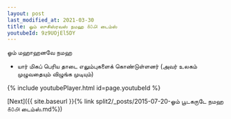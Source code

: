 ```yaml
---
layout: post
last_modified_at: 2021-03-30
title: ஓம் ஸுசிஸ்ரவஸ் நமஹ ௧௦௮ டைம்ஸ்
youtubeId: 9z9UOjEl5DY
---
```

 
 
 ஓம் மஹாஹனவே நமஹ  
 
 -  யார் மிகப் பெரிய தாடை எலும்புகளைக் கொண்டுள்ளனர் (அவர் உலகம் முழுவதையும் விழுங்க முடியும்) 
 
  
 
  
 
 
 
 
 
 


{% include youtubePlayer.html id=page.youtubeId %}
 
[Next]({{ site.baseurl }}{% link  split2/_posts/2015-07-20-ஓம் பூடகருடே நமஹ ௧௦௮ டைம்ஸ்.md%})
 
